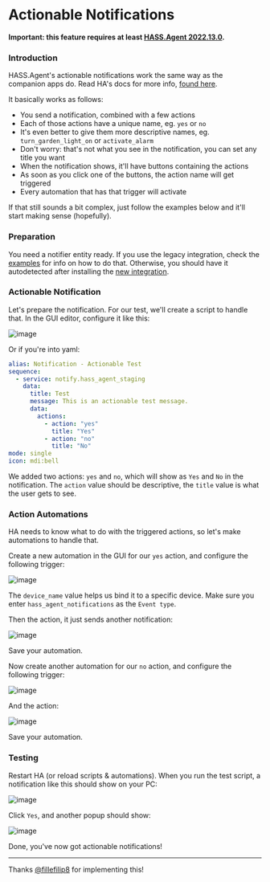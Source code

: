 # Actionable Notifications

**Important: this feature requires at least [HASS.Agent 2022.13.0](https://github.com/LAB02-Research/HASS.Agent/releases/tag/2022.13.0).**

### Introduction

HASS.Agent's actionable notifications work the same way as the companion apps do. Read HA's docs for more info, [found here](https://companion.home-assistant.io/docs/notifications/actionable-notifications/#building-actionable-notifications).

It basically works as follows:

* You send a notification, combined with a few actions
* Each of those actions have a unique name, eg. `yes` or `no`
* It's even better to give them more descriptive names, eg. `turn_garden_light_on` or `activate_alarm`
* Don't worry: that's not what you see in the notification, you can set any title you want
* When the notification shows, it'll have buttons containing the actions
* As soon as you click one of the buttons, the action name will get triggered
* Every automation that has that trigger will activate

If that still sounds a bit complex, just follow the examples below and it'll start making sense (hopefully).

### Preparation

You need a notifier entity ready. If you use the legacy integration, check the [examples](https://hassagent.readthedocs.io/en/latest/notifications/notification-usage-and-examples/) for info on how to do that. Otherwise, you should have it autodetected after installing the [new integration](https://github.com/LAB02-Research/HASS.Agent-Integration).

### Actionable Notification

Let's prepare the notification. For our test, we'll create a script to handle that. In the GUI editor, configure it like this:

![image](https://user-images.githubusercontent.com/81011038/190641858-7c773f00-55cd-447b-acf6-de3938327200.png)

Or if you're into yaml:

```yaml
alias: Notification - Actionable Test
sequence:
  - service: notify.hass_agent_staging
    data:
      title: Test
      message: This is an actionable test message.
      data:
        actions:
          - action: "yes"
            title: "Yes"
          - action: "no"
            title: "No"
mode: single
icon: mdi:bell
```

We added two actions: `yes` and `no`, which will show as `Yes` and `No` in the notification. The `action` value should be descriptive, the `title` value is what the user gets to see.

### Action Automations

HA needs to know what to do with the triggered actions, so let's make automations to handle that.

Create a new automation in the GUI for our `yes` action, and configure the following trigger:

![image](https://user-images.githubusercontent.com/81011038/190642484-57fd2826-1d85-41b2-847b-4107403a1d32.png)

The `device_name` value helps us bind it to a specific device. Make sure you enter `hass_agent_notifications` as the `Event type`.

Then the action, it just sends another notification:

![image](https://user-images.githubusercontent.com/81011038/190642903-4e5107eb-5778-4582-a1e6-96ef1398dd32.png)

Save your automation.

Now create another automation for our `no` action, and configure the following trigger:

![image](https://user-images.githubusercontent.com/81011038/190643121-4facff6e-44b0-49b2-9e4c-a8b85420d685.png)

And the action:

![image](https://user-images.githubusercontent.com/81011038/190643282-407637b6-2362-4745-b6e5-2c8641bd914b.png)

Save your automation.

### Testing

Restart HA (or reload scripts & automations). When you run the test script, a notification like this should show on your PC:

![image](https://user-images.githubusercontent.com/81011038/190643738-724dac45-4d03-4a19-a0e6-3a59b5de0aad.png)

Click `Yes`, and another popup should show:

![image](https://user-images.githubusercontent.com/81011038/190643932-747b90ad-cec9-4ef0-828f-b4a324b99bf9.png)

Done, you've now got actionable notifications!

---

Thanks [@fillefilip8](https://github.com/fillefilip8) for implementing this!
